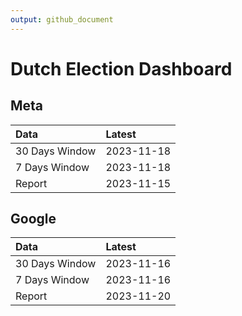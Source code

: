 ```yaml
---
output: github_document
---
```


# Dutch Election Dashboard



## Meta


|Data           |Latest     |
|:--------------|:----------|
|30 Days Window |2023-11-18 |
|7 Days Window  |2023-11-18 |
|Report         |2023-11-15 |

## Google


|Data           |Latest     |
|:--------------|:----------|
|30 Days Window |2023-11-16 |
|7 Days Window  |2023-11-16 |
|Report         |2023-11-20 |
